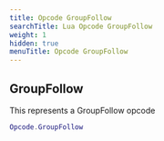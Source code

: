 ```yaml
---
title: Opcode GroupFollow
searchTitle: Lua Opcode GroupFollow
weight: 1
hidden: true
menuTitle: Opcode GroupFollow
---
```

## GroupFollow

This represents a GroupFollow opcode
```lua
Opcode.GroupFollow
```